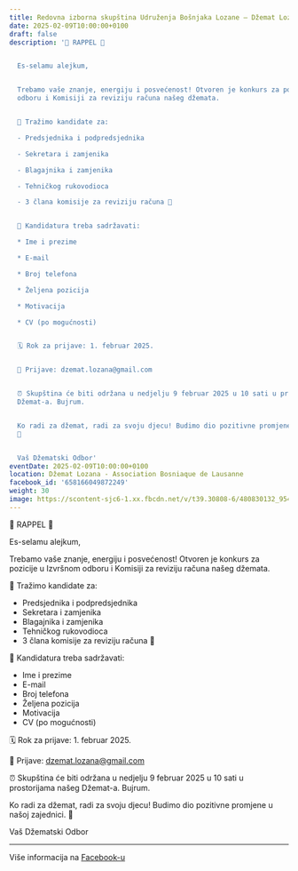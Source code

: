 ```yaml
---
title: Redovna izborna skupština Udruženja Bošnjaka Lozane – Džemat Lozana
date: 2025-02-09T10:00:00+0100
draft: false
description: '🔔 RAPPEL 🔔


  Es-selamu alejkum,


  Trebamo vaše znanje, energiju i posvećenost! Otvoren je konkurs za pozicije u Izvršnom
  odboru i Komisiji za reviziju računa našeg džemata.


  🎯 Tražimo kandidate za:

  - Predsjednika i podpredsjednika

  - Sekretara i zamjenika

  - Blagajnika i zamjenika

  - Tehničkog rukovodioca

  - 3 člana komisije za reviziju računa 💸


  📝 Kandidatura treba sadržavati:

  * Ime i prezime

  * E-mail

  * Broj telefona

  * Željena pozicija

  * Motivacija

  * CV (po mogućnosti)


  🗓️ Rok za prijave: 1. februar 2025.


  📧 Prijave: dzemat.lozana@gmail.com


  ⏰ Skupština će biti održana u nedjelju 9 februar 2025 u 10 sati u prostorijama našeg
  Džemat-a. Bujrum.


  Ko radi za džemat, radi za svoju djecu! Budimo dio pozitivne promjene u našoj zajednici.
  💚


  Vaš Džematski Odbor'
eventDate: 2025-02-09T10:00:00+0100
location: Džemat Lozana - Association Bosniaque de Lausanne
facebook_id: '658166049872249'
weight: 30
image: https://scontent-sjc6-1.xx.fbcdn.net/v/t39.30808-6/480830132_954423803484886_7743822091948684736_n.jpg?_nc_cat=111&ccb=1-7&_nc_sid=9e60e4&_nc_ohc=A_j2ao2zrJgQ7kNvwGZwoRm&_nc_oc=Adlc7CfwSFRkDz2pr-xP606K2PSCSYylCAn5mQ7Tze1xC_XSIjeRGt_Pm8HIDtRpQv4&_nc_zt=23&_nc_ht=scontent-sjc6-1.xx&edm=ABTKTjYEAAAA&_nc_gid=AudQtd5qQNS2s-KjtuVekQ&oh=00_AfUZmGqwvmeZHGeRK3H7t_uLrGTUhGZyyYZBdgN7O1SyEw&oe=6898A9C3
---
```


🔔 RAPPEL 🔔

Es-selamu alejkum,

Trebamo vaše znanje, energiju i posvećenost! Otvoren je konkurs za pozicije u Izvršnom odboru i Komisiji za reviziju računa našeg džemata.

🎯 Tražimo kandidate za:
- Predsjednika i podpredsjednika
- Sekretara i zamjenika
- Blagajnika i zamjenika
- Tehničkog rukovodioca
- 3 člana komisije za reviziju računa 💸

📝 Kandidatura treba sadržavati:
* Ime i prezime
* E-mail
* Broj telefona
* Željena pozicija
* Motivacija
* CV (po mogućnosti)

🗓️ Rok za prijave: 1. februar 2025.

📧 Prijave: dzemat.lozana@gmail.com

⏰ Skupština će biti održana u nedjelju 9 februar 2025 u 10 sati u prostorijama našeg Džemat-a. Bujrum.

Ko radi za džemat, radi za svoju djecu! Budimo dio pozitivne promjene u našoj zajednici. 💚

Vaš Džematski Odbor

---

Više informacija na [Facebook-u](https://facebook.com/events/658166049872249)
